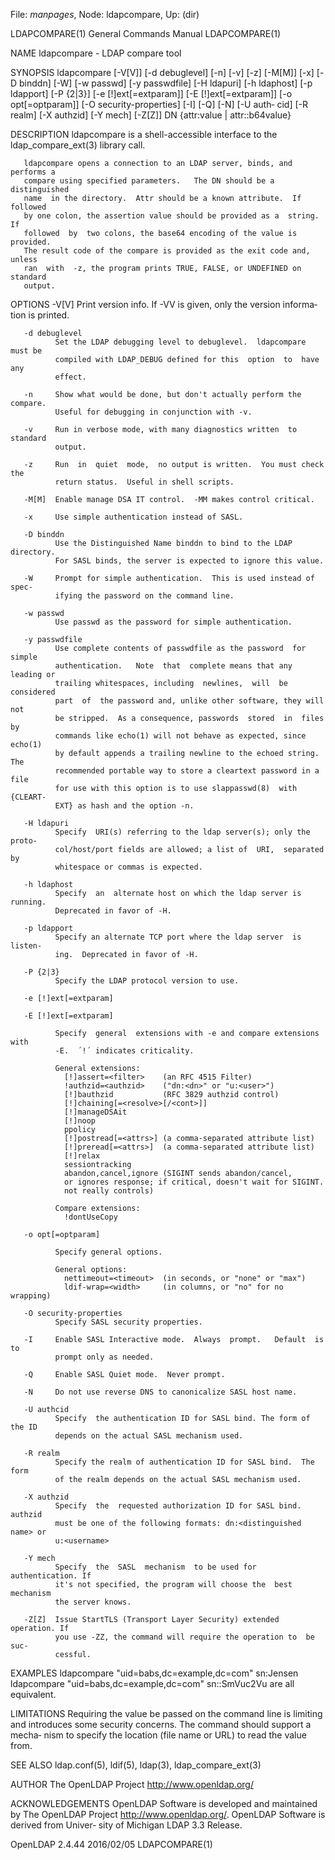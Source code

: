 File: *manpages*,  Node: ldapcompare,  Up: (dir)

LDAPCOMPARE(1)              General Commands Manual             LDAPCOMPARE(1)



NAME
       ldapcompare - LDAP compare tool

SYNOPSIS
       ldapcompare   [-V[V]]  [-d debuglevel]  [-n]  [-v]  [-z]  [-M[M]]  [-x]
       [-D binddn] [-W] [-w passwd] [-y passwdfile] [-H ldapuri] [-h ldaphost]
       [-p ldapport]  [-P {2|3}] [-e [!]ext[=extparam]] [-E [!]ext[=extparam]]
       [-o opt[=optparam]] [-O security-properties] [-I] [-Q]  [-N]  [-U auth‐
       cid]   [-R realm]  [-X authzid]  [-Y mech]  [-Z[Z]]  DN  {attr:value  |
       attr::b64value}

DESCRIPTION
       ldapcompare is a shell-accessible interface to the  ldap_compare_ext(3)
       library call.

       ldapcompare opens a connection to an LDAP server, binds, and performs a
       compare using specified parameters.   The DN should be a  distinguished
       name  in the directory.  Attr should be a known attribute.  If followed
       by one colon, the assertion value should be provided as a  string.   If
       followed  by  two colons, the base64 encoding of the value is provided.
       The result code of the compare is provided as the exit code and, unless
       ran  with  -z, the program prints TRUE, FALSE, or UNDEFINED on standard
       output.

OPTIONS
       -V[V]  Print version info.  If -VV is given, only the version  informa‐
              tion is printed.

       -d debuglevel
              Set the LDAP debugging level to debuglevel.  ldapcompare must be
              compiled with LDAP_DEBUG defined for this  option  to  have  any
              effect.

       -n     Show what would be done, but don't actually perform the compare.
              Useful for debugging in conjunction with -v.

       -v     Run in verbose mode, with many diagnostics written  to  standard
              output.

       -z     Run  in  quiet  mode,  no output is written.  You must check the
              return status.  Useful in shell scripts.

       -M[M]  Enable manage DSA IT control.  -MM makes control critical.

       -x     Use simple authentication instead of SASL.

       -D binddn
              Use the Distinguished Name binddn to bind to the LDAP directory.
              For SASL binds, the server is expected to ignore this value.

       -W     Prompt for simple authentication.  This is used instead of spec‐
              ifying the password on the command line.

       -w passwd
              Use passwd as the password for simple authentication.

       -y passwdfile
              Use complete contents of passwdfile as the password  for  simple
              authentication.   Note  that  complete means that any leading or
              trailing whitespaces, including  newlines,  will  be  considered
              part  of  the password and, unlike other software, they will not
              be stripped.  As a consequence, passwords  stored  in  files  by
              commands like echo(1) will not behave as expected, since echo(1)
              by default appends a trailing newline to the echoed string.  The
              recommended portable way to store a cleartext password in a file
              for use with this option is to use slappasswd(8)  with  {CLEART‐
              EXT} as hash and the option -n.

       -H ldapuri
              Specify  URI(s) referring to the ldap server(s); only the proto‐
              col/host/port fields are allowed; a list of  URI,  separated  by
              whitespace or commas is expected.

       -h ldaphost
              Specify  an  alternate host on which the ldap server is running.
              Deprecated in favor of -H.

       -p ldapport
              Specify an alternate TCP port where the ldap server  is  listen‐
              ing.  Deprecated in favor of -H.

       -P {2|3}
              Specify the LDAP protocol version to use.

       -e [!]ext[=extparam]

       -E [!]ext[=extparam]

              Specify  general  extensions with -e and compare extensions with
              -E.  ´!´ indicates criticality.

              General extensions:
                [!]assert=<filter>    (an RFC 4515 Filter)
                !authzid=<authzid>    ("dn:<dn>" or "u:<user>")
                [!]bauthzid           (RFC 3829 authzid control)
                [!]chaining[=<resolve>[/<cont>]]
                [!]manageDSAit
                [!]noop
                ppolicy
                [!]postread[=<attrs>] (a comma-separated attribute list)
                [!]preread[=<attrs>]  (a comma-separated attribute list)
                [!]relax
                sessiontracking
                abandon,cancel,ignore (SIGINT sends abandon/cancel,
                or ignores response; if critical, doesn't wait for SIGINT.
                not really controls)

              Compare extensions:
                !dontUseCopy

       -o opt[=optparam]

              Specify general options.

              General options:
                nettimeout=<timeout>  (in seconds, or "none" or "max")
                ldif-wrap=<width>     (in columns, or "no" for no wrapping)

       -O security-properties
              Specify SASL security properties.

       -I     Enable SASL Interactive mode.  Always  prompt.   Default  is  to
              prompt only as needed.

       -Q     Enable SASL Quiet mode.  Never prompt.

       -N     Do not use reverse DNS to canonicalize SASL host name.

       -U authcid
              Specify  the authentication ID for SASL bind. The form of the ID
              depends on the actual SASL mechanism used.

       -R realm
              Specify the realm of authentication ID for SASL bind.  The  form
              of the realm depends on the actual SASL mechanism used.

       -X authzid
              Specify  the  requested authorization ID for SASL bind.  authzid
              must be one of the following formats: dn:<distinguished name> or
              u:<username>

       -Y mech
              Specify  the  SASL  mechanism  to be used for authentication. If
              it's not specified, the program will choose the  best  mechanism
              the server knows.

       -Z[Z]  Issue StartTLS (Transport Layer Security) extended operation. If
              you use -ZZ, the command will require the operation to  be  suc‐
              cessful.

EXAMPLES
           ldapcompare "uid=babs,dc=example,dc=com"  sn:Jensen
           ldapcompare "uid=babs,dc=example,dc=com"  sn::SmVuc2Vu
       are all equivalent.

LIMITATIONS
       Requiring  the  value  be  passed  on  the command line is limiting and
       introduces some security concerns.  The command should support a mecha‐
       nism to specify the location (file name or URL) to read the value from.

SEE ALSO
       ldap.conf(5), ldif(5), ldap(3), ldap_compare_ext(3)

AUTHOR
       The OpenLDAP Project <http://www.openldap.org/>

ACKNOWLEDGEMENTS
       OpenLDAP  Software  is developed and maintained by The OpenLDAP Project
       <http://www.openldap.org/>.  OpenLDAP Software is derived from  Univer‐
       sity of Michigan LDAP 3.3 Release.



OpenLDAP 2.4.44                   2016/02/05                    LDAPCOMPARE(1)
